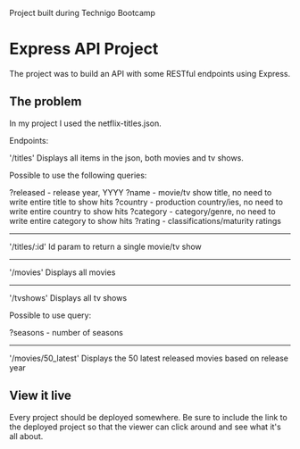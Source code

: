 Project built during Technigo Bootcamp

# Express API Project

The project was to build an API with some RESTful endpoints using Express.

## The problem

In my project I used the netflix-titles.json.

Endpoints:

'/titles'
Displays all items in the json, both movies and tv shows.

Possible to use the following queries:

?released - release year, YYYY
?name - movie/tv show title, no need to write entire title to show hits
?country - production country/ies, no need to write entire country to show hits
?category - category/genre, no need to write entire category to show hits
?rating - classifications/maturity ratings

---

'/titles/:id'
Id param to return a single movie/tv show

---

'/movies'
Displays all movies

---

'/tvshows'
Displays all tv shows

Possible to use query:

?seasons - number of seasons

---

'/movies/50_latest'
Displays the 50 latest released movies based on release year


## View it live

Every project should be deployed somewhere. Be sure to include the link to the deployed project so that the viewer can click around and see what it's all about.
